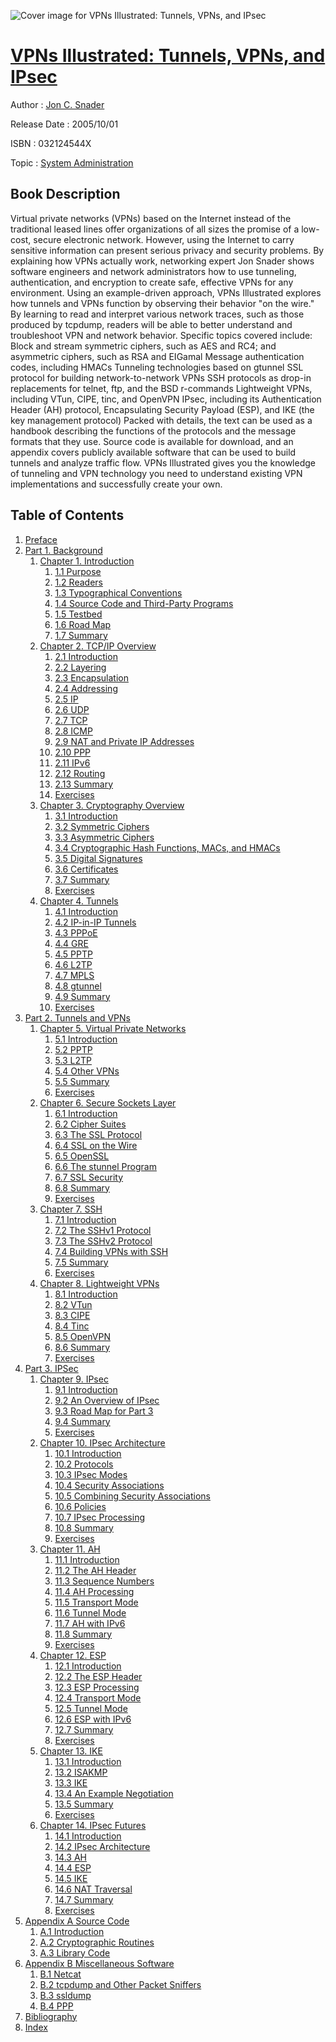 ![Cover image for VPNs Illustrated: Tunnels, VPNs, and IPsec](https://imgdetail.ebookreading.net/cover/cover/system_admin/EB032124544X.jpg)

[VPNs Illustrated: Tunnels, VPNs, and IPsec](https://ebookreading.net/view/book/VPNs+Illustrated%3A+Tunnels%2C+VPNs%2C+and+IPsec-EB032124544X_1.html "VPNs Illustrated: Tunnels, VPNs, and IPsec")
====================================================================================================================

Author : [Jon C. Snader](https://ebookreading.net/search/author/Jon+C.+Snader)

Release Date : 2005/10/01

ISBN : 032124544X

Topic : [System Administration](https://ebookreading.net/search/category/system-administration)

Book Description
-----------------

Virtual private networks (VPNs) based on the Internet instead of the traditional leased lines offer organizations of all sizes the promise of a low-cost, secure electronic network. However, using the Internet to carry sensitive information can present serious privacy and security problems. By explaining how VPNs actually work, networking expert Jon Snader shows software engineers and network administrators how to use tunneling, authentication, and encryption to create safe, effective VPNs for any environment.
Using an example-driven approach, VPNs Illustrated explores how tunnels and VPNs function by observing their behavior "on the wire." By learning to read and interpret various network traces, such as those produced by tcpdump, readers will be able to better understand and troubleshoot VPN and network behavior.
Specific topics covered include:
Block and stream symmetric ciphers, such as AES and RC4; and asymmetric ciphers, such as RSA and EIGamal
Message authentication codes, including HMACs
Tunneling technologies based on gtunnel
SSL protocol for building network-to-network VPNs
SSH protocols as drop-in replacements for telnet, ftp, and the BSD r-commands
Lightweight VPNs, including VTun, CIPE, tinc, and OpenVPN
IPsec, including its Authentication Header (AH) protocol, Encapsulating Security Payload (ESP), and IKE (the key management protocol)
Packed with details, the text can be used as a handbook describing the functions of the protocols and the message formats that they use. Source code is available for download, and an appendix covers publicly available software that can be used to build tunnels and analyze traffic flow.
VPNs Illustrated gives you the knowledge of tunneling and VPN technology you need to understand existing VPN implementations and successfully create your own.

              
Table of Contents
-----------------

1. [Preface](https://ebookreading.net/view/book/VPNs+Illustrated%3A+Tunnels%2C+VPNs%2C+and+IPsec-EB032124544X_6.html#pref01)
1. [Part 1. Background](https://ebookreading.net/view/book/VPNs+Illustrated%3A+Tunnels%2C+VPNs%2C+and+IPsec-EB032124544X_7.html#part01)
    1. [Chapter 1. Introduction](https://ebookreading.net/view/book/VPNs+Illustrated%3A+Tunnels%2C+VPNs%2C+and+IPsec-EB032124544X_8.html#ch01)
        1. [1.1 Purpose](https://ebookreading.net/view/book/VPNs+Illustrated%3A+Tunnels%2C+VPNs%2C+and+IPsec-EB032124544X_8.html#ch01lev1sec1)
        1. [1.2 Readers](https://ebookreading.net/view/book/VPNs+Illustrated%3A+Tunnels%2C+VPNs%2C+and+IPsec-EB032124544X_8.html#ch01lev1sec2)
        1. [1.3 Typographical Conventions](https://ebookreading.net/view/book/VPNs+Illustrated%3A+Tunnels%2C+VPNs%2C+and+IPsec-EB032124544X_8.html#ch01lev1sec3)
        1. [1.4 Source Code and Third-Party Programs](https://ebookreading.net/view/book/VPNs+Illustrated%3A+Tunnels%2C+VPNs%2C+and+IPsec-EB032124544X_8.html#ch01lev1sec4)
        1. [1.5 Testbed](https://ebookreading.net/view/book/VPNs+Illustrated%3A+Tunnels%2C+VPNs%2C+and+IPsec-EB032124544X_8.html#ch01lev1sec5)
        1. [1.6 Road Map](https://ebookreading.net/view/book/VPNs+Illustrated%3A+Tunnels%2C+VPNs%2C+and+IPsec-EB032124544X_8.html#ch01lev1sec6)
        1. [1.7 Summary](https://ebookreading.net/view/book/VPNs+Illustrated%3A+Tunnels%2C+VPNs%2C+and+IPsec-EB032124544X_8.html#ch01lev1sec7)
    1. [Chapter 2. TCP/IP Overview](https://ebookreading.net/view/book/VPNs+Illustrated%3A+Tunnels%2C+VPNs%2C+and+IPsec-EB032124544X_9.html#ch02)
        1. [2.1 Introduction](https://ebookreading.net/view/book/VPNs+Illustrated%3A+Tunnels%2C+VPNs%2C+and+IPsec-EB032124544X_9.html#ch02lev1sec1)
        1. [2.2 Layering](https://ebookreading.net/view/book/VPNs+Illustrated%3A+Tunnels%2C+VPNs%2C+and+IPsec-EB032124544X_9.html#ch02lev1sec2)
        1. [2.3 Encapsulation](https://ebookreading.net/view/book/VPNs+Illustrated%3A+Tunnels%2C+VPNs%2C+and+IPsec-EB032124544X_9.html#ch02lev1sec3)
        1. [2.4 Addressing](https://ebookreading.net/view/book/VPNs+Illustrated%3A+Tunnels%2C+VPNs%2C+and+IPsec-EB032124544X_9.html#ch02lev1sec4)
        1. [2.5 IP](https://ebookreading.net/view/book/VPNs+Illustrated%3A+Tunnels%2C+VPNs%2C+and+IPsec-EB032124544X_9.html#ch02lev1sec5)
        1. [2.6 UDP](https://ebookreading.net/view/book/VPNs+Illustrated%3A+Tunnels%2C+VPNs%2C+and+IPsec-EB032124544X_9.html#ch02lev1sec6)
        1. [2.7 TCP](https://ebookreading.net/view/book/VPNs+Illustrated%3A+Tunnels%2C+VPNs%2C+and+IPsec-EB032124544X_9.html#ch02lev1sec7)
        1. [2.8 ICMP](https://ebookreading.net/view/book/VPNs+Illustrated%3A+Tunnels%2C+VPNs%2C+and+IPsec-EB032124544X_9.html#ch02lev1sec8)
        1. [2.9 NAT and Private IP Addresses](https://ebookreading.net/view/book/VPNs+Illustrated%3A+Tunnels%2C+VPNs%2C+and+IPsec-EB032124544X_9.html#ch02lev1sec9)
        1. [2.10 PPP](https://ebookreading.net/view/book/VPNs+Illustrated%3A+Tunnels%2C+VPNs%2C+and+IPsec-EB032124544X_9.html#ch02lev1sec10)
        1. [2.11 IPv6](https://ebookreading.net/view/book/VPNs+Illustrated%3A+Tunnels%2C+VPNs%2C+and+IPsec-EB032124544X_9.html#ch02lev1sec11)
        1. [2.12 Routing](https://ebookreading.net/view/book/VPNs+Illustrated%3A+Tunnels%2C+VPNs%2C+and+IPsec-EB032124544X_9.html#ch02lev1sec12)
        1. [2.13 Summary](https://ebookreading.net/view/book/VPNs+Illustrated%3A+Tunnels%2C+VPNs%2C+and+IPsec-EB032124544X_9.html#ch02lev1sec13)
        1. [Exercises](https://ebookreading.net/view/book/VPNs+Illustrated%3A+Tunnels%2C+VPNs%2C+and+IPsec-EB032124544X_9.html#ch02lev1sec14)
    1. [Chapter 3. Cryptography Overview](https://ebookreading.net/view/book/VPNs+Illustrated%3A+Tunnels%2C+VPNs%2C+and+IPsec-EB032124544X_10.html#ch03)
        1. [3.1 Introduction](https://ebookreading.net/view/book/VPNs+Illustrated%3A+Tunnels%2C+VPNs%2C+and+IPsec-EB032124544X_10.html#ch03lev1sec1)
        1. [3.2 Symmetric Ciphers](https://ebookreading.net/view/book/VPNs+Illustrated%3A+Tunnels%2C+VPNs%2C+and+IPsec-EB032124544X_10.html#ch03lev1sec2)
        1. [3.3 Asymmetric Ciphers](https://ebookreading.net/view/book/VPNs+Illustrated%3A+Tunnels%2C+VPNs%2C+and+IPsec-EB032124544X_10.html#ch03lev1sec3)
        1. [3.4 Cryptographic Hash Functions, MACs, and HMACs](https://ebookreading.net/view/book/VPNs+Illustrated%3A+Tunnels%2C+VPNs%2C+and+IPsec-EB032124544X_10.html#ch03lev1sec4)
        1. [3.5 Digital Signatures](https://ebookreading.net/view/book/VPNs+Illustrated%3A+Tunnels%2C+VPNs%2C+and+IPsec-EB032124544X_10.html#ch03lev1sec5)
        1. [3.6 Certificates](https://ebookreading.net/view/book/VPNs+Illustrated%3A+Tunnels%2C+VPNs%2C+and+IPsec-EB032124544X_10.html#ch03lev1sec6)
        1. [3.7 Summary](https://ebookreading.net/view/book/VPNs+Illustrated%3A+Tunnels%2C+VPNs%2C+and+IPsec-EB032124544X_10.html#ch03lev1sec7)
        1. [Exercises](https://ebookreading.net/view/book/VPNs+Illustrated%3A+Tunnels%2C+VPNs%2C+and+IPsec-EB032124544X_10.html#ch03lev1sec8)
    1. [Chapter 4. Tunnels](https://ebookreading.net/view/book/VPNs+Illustrated%3A+Tunnels%2C+VPNs%2C+and+IPsec-EB032124544X_11.html#ch04)
        1. [4.1 Introduction](https://ebookreading.net/view/book/VPNs+Illustrated%3A+Tunnels%2C+VPNs%2C+and+IPsec-EB032124544X_11.html#ch04lev1sec1)
        1. [4.2 IP-in-IP Tunnels](https://ebookreading.net/view/book/VPNs+Illustrated%3A+Tunnels%2C+VPNs%2C+and+IPsec-EB032124544X_11.html#ch04lev1sec2)
        1. [4.3 PPPoE](https://ebookreading.net/view/book/VPNs+Illustrated%3A+Tunnels%2C+VPNs%2C+and+IPsec-EB032124544X_11.html#ch04lev1sec3)
        1. [4.4 GRE](https://ebookreading.net/view/book/VPNs+Illustrated%3A+Tunnels%2C+VPNs%2C+and+IPsec-EB032124544X_11.html#ch04lev1sec4)
        1. [4.5 PPTP](https://ebookreading.net/view/book/VPNs+Illustrated%3A+Tunnels%2C+VPNs%2C+and+IPsec-EB032124544X_11.html#ch04lev1sec5)
        1. [4.6 L2TP](https://ebookreading.net/view/book/VPNs+Illustrated%3A+Tunnels%2C+VPNs%2C+and+IPsec-EB032124544X_11.html#ch04lev1sec6)
        1. [4.7 MPLS](https://ebookreading.net/view/book/VPNs+Illustrated%3A+Tunnels%2C+VPNs%2C+and+IPsec-EB032124544X_11.html#ch04lev1sec7)
        1. [4.8 gtunnel](https://ebookreading.net/view/book/VPNs+Illustrated%3A+Tunnels%2C+VPNs%2C+and+IPsec-EB032124544X_11.html#ch04lev1sec8)
        1. [4.9 Summary](https://ebookreading.net/view/book/VPNs+Illustrated%3A+Tunnels%2C+VPNs%2C+and+IPsec-EB032124544X_11.html#ch04lev1sec9)
        1. [Exercises](https://ebookreading.net/view/book/VPNs+Illustrated%3A+Tunnels%2C+VPNs%2C+and+IPsec-EB032124544X_11.html#ch04lev1sec10)
1. [Part 2. Tunnels and VPNs](https://ebookreading.net/view/book/VPNs+Illustrated%3A+Tunnels%2C+VPNs%2C+and+IPsec-EB032124544X_12.html#part02)
    1. [Chapter 5. Virtual Private Networks](https://ebookreading.net/view/book/VPNs+Illustrated%3A+Tunnels%2C+VPNs%2C+and+IPsec-EB032124544X_13.html#ch05)
        1. [5.1 Introduction](https://ebookreading.net/view/book/VPNs+Illustrated%3A+Tunnels%2C+VPNs%2C+and+IPsec-EB032124544X_13.html#ch05lev1sec1)
        1. [5.2 PPTP](https://ebookreading.net/view/book/VPNs+Illustrated%3A+Tunnels%2C+VPNs%2C+and+IPsec-EB032124544X_13.html#ch05lev1sec2)
        1. [5.3 L2TP](https://ebookreading.net/view/book/VPNs+Illustrated%3A+Tunnels%2C+VPNs%2C+and+IPsec-EB032124544X_13.html#ch05lev1sec3)
        1. [5.4 Other VPNs](https://ebookreading.net/view/book/VPNs+Illustrated%3A+Tunnels%2C+VPNs%2C+and+IPsec-EB032124544X_13.html#ch05lev1sec4)
        1. [5.5 Summary](https://ebookreading.net/view/book/VPNs+Illustrated%3A+Tunnels%2C+VPNs%2C+and+IPsec-EB032124544X_13.html#ch05lev1sec5)
        1. [Exercises](https://ebookreading.net/view/book/VPNs+Illustrated%3A+Tunnels%2C+VPNs%2C+and+IPsec-EB032124544X_13.html#ch05lev1sec6)
    1. [Chapter 6. Secure Sockets Layer](https://ebookreading.net/view/book/VPNs+Illustrated%3A+Tunnels%2C+VPNs%2C+and+IPsec-EB032124544X_14.html#ch06)
        1. [6.1 Introduction](https://ebookreading.net/view/book/VPNs+Illustrated%3A+Tunnels%2C+VPNs%2C+and+IPsec-EB032124544X_14.html#ch06lev1sec1)
        1. [6.2 Cipher Suites](https://ebookreading.net/view/book/VPNs+Illustrated%3A+Tunnels%2C+VPNs%2C+and+IPsec-EB032124544X_14.html#ch06lev1sec2)
        1. [6.3 The SSL Protocol](https://ebookreading.net/view/book/VPNs+Illustrated%3A+Tunnels%2C+VPNs%2C+and+IPsec-EB032124544X_14.html#ch06lev1sec3)
        1. [6.4 SSL on the Wire](https://ebookreading.net/view/book/VPNs+Illustrated%3A+Tunnels%2C+VPNs%2C+and+IPsec-EB032124544X_14.html#ch06lev1sec4)
        1. [6.5 OpenSSL](https://ebookreading.net/view/book/VPNs+Illustrated%3A+Tunnels%2C+VPNs%2C+and+IPsec-EB032124544X_14.html#ch06lev1sec5)
        1. [6.6 The stunnel Program](https://ebookreading.net/view/book/VPNs+Illustrated%3A+Tunnels%2C+VPNs%2C+and+IPsec-EB032124544X_14.html#ch06lev1sec6)
        1. [6.7 SSL Security](https://ebookreading.net/view/book/VPNs+Illustrated%3A+Tunnels%2C+VPNs%2C+and+IPsec-EB032124544X_14.html#ch06lev1sec7)
        1. [6.8 Summary](https://ebookreading.net/view/book/VPNs+Illustrated%3A+Tunnels%2C+VPNs%2C+and+IPsec-EB032124544X_14.html#ch06lev1sec8)
        1. [Exercises](https://ebookreading.net/view/book/VPNs+Illustrated%3A+Tunnels%2C+VPNs%2C+and+IPsec-EB032124544X_14.html#ch06lev1sec9)
    1. [Chapter 7. SSH](https://ebookreading.net/view/book/VPNs+Illustrated%3A+Tunnels%2C+VPNs%2C+and+IPsec-EB032124544X_15.html#ch07)
        1. [7.1 Introduction](https://ebookreading.net/view/book/VPNs+Illustrated%3A+Tunnels%2C+VPNs%2C+and+IPsec-EB032124544X_15.html#ch07lev1sec1)
        1. [7.2 The SSHv1 Protocol](https://ebookreading.net/view/book/VPNs+Illustrated%3A+Tunnels%2C+VPNs%2C+and+IPsec-EB032124544X_15.html#ch07lev1sec2)
        1. [7.3 The SSHv2 Protocol](https://ebookreading.net/view/book/VPNs+Illustrated%3A+Tunnels%2C+VPNs%2C+and+IPsec-EB032124544X_15.html#ch07lev1sec3)
        1. [7.4 Building VPNs with SSH](https://ebookreading.net/view/book/VPNs+Illustrated%3A+Tunnels%2C+VPNs%2C+and+IPsec-EB032124544X_15.html#ch07lev1sec4)
        1. [7.5 Summary](https://ebookreading.net/view/book/VPNs+Illustrated%3A+Tunnels%2C+VPNs%2C+and+IPsec-EB032124544X_15.html#ch07lev1sec5)
        1. [Exercises](https://ebookreading.net/view/book/VPNs+Illustrated%3A+Tunnels%2C+VPNs%2C+and+IPsec-EB032124544X_15.html#ch07lev1sec6)
    1. [Chapter 8. Lightweight VPNs](https://ebookreading.net/view/book/VPNs+Illustrated%3A+Tunnels%2C+VPNs%2C+and+IPsec-EB032124544X_16.html#ch08)
        1. [8.1 Introduction](https://ebookreading.net/view/book/VPNs+Illustrated%3A+Tunnels%2C+VPNs%2C+and+IPsec-EB032124544X_16.html#ch08lev1sec1)
        1. [8.2 VTun](https://ebookreading.net/view/book/VPNs+Illustrated%3A+Tunnels%2C+VPNs%2C+and+IPsec-EB032124544X_16.html#ch08lev1sec2)
        1. [8.3 CIPE](https://ebookreading.net/view/book/VPNs+Illustrated%3A+Tunnels%2C+VPNs%2C+and+IPsec-EB032124544X_16.html#ch08lev1sec3)
        1. [8.4 Tinc](https://ebookreading.net/view/book/VPNs+Illustrated%3A+Tunnels%2C+VPNs%2C+and+IPsec-EB032124544X_16.html#ch08lev1sec4)
        1. [8.5 OpenVPN](https://ebookreading.net/view/book/VPNs+Illustrated%3A+Tunnels%2C+VPNs%2C+and+IPsec-EB032124544X_16.html#ch08lev1sec5)
        1. [8.6 Summary](https://ebookreading.net/view/book/VPNs+Illustrated%3A+Tunnels%2C+VPNs%2C+and+IPsec-EB032124544X_16.html#ch08lev1sec6)
        1. [Exercises](https://ebookreading.net/view/book/VPNs+Illustrated%3A+Tunnels%2C+VPNs%2C+and+IPsec-EB032124544X_16.html#ch08lev1sec7)
1. [Part 3. IPSec](https://ebookreading.net/view/book/VPNs+Illustrated%3A+Tunnels%2C+VPNs%2C+and+IPsec-EB032124544X_17.html#part03)
    1. [Chapter 9. IPsec](https://ebookreading.net/view/book/VPNs+Illustrated%3A+Tunnels%2C+VPNs%2C+and+IPsec-EB032124544X_18.html#ch09)
        1. [9.1 Introduction](https://ebookreading.net/view/book/VPNs+Illustrated%3A+Tunnels%2C+VPNs%2C+and+IPsec-EB032124544X_18.html#ch09lev1sec1)
        1. [9.2 An Overview of IPsec](https://ebookreading.net/view/book/VPNs+Illustrated%3A+Tunnels%2C+VPNs%2C+and+IPsec-EB032124544X_18.html#ch09lev1sec2)
        1. [9.3 Road Map for Part 3](https://ebookreading.net/view/book/VPNs+Illustrated%3A+Tunnels%2C+VPNs%2C+and+IPsec-EB032124544X_18.html#ch09lev1sec3)
        1. [9.4 Summary](https://ebookreading.net/view/book/VPNs+Illustrated%3A+Tunnels%2C+VPNs%2C+and+IPsec-EB032124544X_18.html#ch09lev1sec4)
        1. [Exercises](https://ebookreading.net/view/book/VPNs+Illustrated%3A+Tunnels%2C+VPNs%2C+and+IPsec-EB032124544X_18.html#ch09lev1sec5)
    1. [Chapter 10. IPsec Architecture](https://ebookreading.net/view/book/VPNs+Illustrated%3A+Tunnels%2C+VPNs%2C+and+IPsec-EB032124544X_19.html#ch10)
        1. [10.1 Introduction](https://ebookreading.net/view/book/VPNs+Illustrated%3A+Tunnels%2C+VPNs%2C+and+IPsec-EB032124544X_19.html#ch10lev1sec1)
        1. [10.2 Protocols](https://ebookreading.net/view/book/VPNs+Illustrated%3A+Tunnels%2C+VPNs%2C+and+IPsec-EB032124544X_19.html#ch10lev1sec2)
        1. [10.3 IPsec Modes](https://ebookreading.net/view/book/VPNs+Illustrated%3A+Tunnels%2C+VPNs%2C+and+IPsec-EB032124544X_19.html#ch10lev1sec3)
        1. [10.4 Security Associations](https://ebookreading.net/view/book/VPNs+Illustrated%3A+Tunnels%2C+VPNs%2C+and+IPsec-EB032124544X_19.html#ch10lev1sec4)
        1. [10.5 Combining Security Associations](https://ebookreading.net/view/book/VPNs+Illustrated%3A+Tunnels%2C+VPNs%2C+and+IPsec-EB032124544X_19.html#ch10lev1sec5)
        1. [10.6 Policies](https://ebookreading.net/view/book/VPNs+Illustrated%3A+Tunnels%2C+VPNs%2C+and+IPsec-EB032124544X_19.html#ch10lev1sec6)
        1. [10.7 IPsec Processing](https://ebookreading.net/view/book/VPNs+Illustrated%3A+Tunnels%2C+VPNs%2C+and+IPsec-EB032124544X_19.html#ch10lev1sec7)
        1. [10.8 Summary](https://ebookreading.net/view/book/VPNs+Illustrated%3A+Tunnels%2C+VPNs%2C+and+IPsec-EB032124544X_19.html#ch10lev1sec8)
        1. [Exercises](https://ebookreading.net/view/book/VPNs+Illustrated%3A+Tunnels%2C+VPNs%2C+and+IPsec-EB032124544X_19.html#ch10lev1sec9)
    1. [Chapter 11. AH](https://ebookreading.net/view/book/VPNs+Illustrated%3A+Tunnels%2C+VPNs%2C+and+IPsec-EB032124544X_20.html#ch11)
        1. [11.1 Introduction](https://ebookreading.net/view/book/VPNs+Illustrated%3A+Tunnels%2C+VPNs%2C+and+IPsec-EB032124544X_20.html#ch11lev1sec1)
        1. [11.2 The AH Header](https://ebookreading.net/view/book/VPNs+Illustrated%3A+Tunnels%2C+VPNs%2C+and+IPsec-EB032124544X_20.html#ch11lev1sec2)
        1. [11.3 Sequence Numbers](https://ebookreading.net/view/book/VPNs+Illustrated%3A+Tunnels%2C+VPNs%2C+and+IPsec-EB032124544X_20.html#ch11lev1sec3)
        1. [11.4 AH Processing](https://ebookreading.net/view/book/VPNs+Illustrated%3A+Tunnels%2C+VPNs%2C+and+IPsec-EB032124544X_20.html#ch11lev1sec4)
        1. [11.5 Transport Mode](https://ebookreading.net/view/book/VPNs+Illustrated%3A+Tunnels%2C+VPNs%2C+and+IPsec-EB032124544X_20.html#ch11lev1sec5)
        1. [11.6 Tunnel Mode](https://ebookreading.net/view/book/VPNs+Illustrated%3A+Tunnels%2C+VPNs%2C+and+IPsec-EB032124544X_20.html#ch11lev1sec6)
        1. [11.7 AH with IPv6](https://ebookreading.net/view/book/VPNs+Illustrated%3A+Tunnels%2C+VPNs%2C+and+IPsec-EB032124544X_20.html#ch11lev1sec7)
        1. [11.8 Summary](https://ebookreading.net/view/book/VPNs+Illustrated%3A+Tunnels%2C+VPNs%2C+and+IPsec-EB032124544X_20.html#ch11lev1sec8)
        1. [Exercises](https://ebookreading.net/view/book/VPNs+Illustrated%3A+Tunnels%2C+VPNs%2C+and+IPsec-EB032124544X_20.html#ch11lev1sec9)
    1. [Chapter 12. ESP](https://ebookreading.net/view/book/VPNs+Illustrated%3A+Tunnels%2C+VPNs%2C+and+IPsec-EB032124544X_21.html#ch12)
        1. [12.1 Introduction](https://ebookreading.net/view/book/VPNs+Illustrated%3A+Tunnels%2C+VPNs%2C+and+IPsec-EB032124544X_21.html#ch12lev1sec1)
        1. [12.2 The ESP Header](https://ebookreading.net/view/book/VPNs+Illustrated%3A+Tunnels%2C+VPNs%2C+and+IPsec-EB032124544X_21.html#ch12lev1sec2)
        1. [12.3 ESP Processing](https://ebookreading.net/view/book/VPNs+Illustrated%3A+Tunnels%2C+VPNs%2C+and+IPsec-EB032124544X_21.html#ch12lev1sec3)
        1. [12.4 Transport Mode](https://ebookreading.net/view/book/VPNs+Illustrated%3A+Tunnels%2C+VPNs%2C+and+IPsec-EB032124544X_21.html#ch12lev1sec4)
        1. [12.5 Tunnel Mode](https://ebookreading.net/view/book/VPNs+Illustrated%3A+Tunnels%2C+VPNs%2C+and+IPsec-EB032124544X_21.html#ch12lev1sec5)
        1. [12.6 ESP with IPv6](https://ebookreading.net/view/book/VPNs+Illustrated%3A+Tunnels%2C+VPNs%2C+and+IPsec-EB032124544X_21.html#ch12lev1sec6)
        1. [12.7 Summary](https://ebookreading.net/view/book/VPNs+Illustrated%3A+Tunnels%2C+VPNs%2C+and+IPsec-EB032124544X_21.html#ch12lev1sec7)
        1. [Exercises](https://ebookreading.net/view/book/VPNs+Illustrated%3A+Tunnels%2C+VPNs%2C+and+IPsec-EB032124544X_21.html#ch12lev1sec8)
    1. [Chapter 13. IKE](https://ebookreading.net/view/book/VPNs+Illustrated%3A+Tunnels%2C+VPNs%2C+and+IPsec-EB032124544X_22.html#ch13)
        1. [13.1 Introduction](https://ebookreading.net/view/book/VPNs+Illustrated%3A+Tunnels%2C+VPNs%2C+and+IPsec-EB032124544X_22.html#ch13lev1sec1)
        1. [13.2 ISAKMP](https://ebookreading.net/view/book/VPNs+Illustrated%3A+Tunnels%2C+VPNs%2C+and+IPsec-EB032124544X_22.html#ch13lev1sec2)
        1. [13.3 IKE](https://ebookreading.net/view/book/VPNs+Illustrated%3A+Tunnels%2C+VPNs%2C+and+IPsec-EB032124544X_22.html#ch13lev1sec3)
        1. [13.4 An Example Negotiation](https://ebookreading.net/view/book/VPNs+Illustrated%3A+Tunnels%2C+VPNs%2C+and+IPsec-EB032124544X_22.html#ch13lev1sec4)
        1. [13.5 Summary](https://ebookreading.net/view/book/VPNs+Illustrated%3A+Tunnels%2C+VPNs%2C+and+IPsec-EB032124544X_22.html#ch13lev1sec5)
        1. [Exercises](https://ebookreading.net/view/book/VPNs+Illustrated%3A+Tunnels%2C+VPNs%2C+and+IPsec-EB032124544X_22.html#ch13lev1sec6)
    1. [Chapter 14. IPsec Futures](https://ebookreading.net/view/book/VPNs+Illustrated%3A+Tunnels%2C+VPNs%2C+and+IPsec-EB032124544X_23.html#ch14)
        1. [14.1 Introduction](https://ebookreading.net/view/book/VPNs+Illustrated%3A+Tunnels%2C+VPNs%2C+and+IPsec-EB032124544X_23.html#ch14lev1sec1)
        1. [14.2 IPsec Architecture](https://ebookreading.net/view/book/VPNs+Illustrated%3A+Tunnels%2C+VPNs%2C+and+IPsec-EB032124544X_23.html#ch14lev1sec2)
        1. [14.3 AH](https://ebookreading.net/view/book/VPNs+Illustrated%3A+Tunnels%2C+VPNs%2C+and+IPsec-EB032124544X_23.html#ch14lev1sec3)
        1. [14.4 ESP](https://ebookreading.net/view/book/VPNs+Illustrated%3A+Tunnels%2C+VPNs%2C+and+IPsec-EB032124544X_23.html#ch14lev1sec4)
        1. [14.5 IKE](https://ebookreading.net/view/book/VPNs+Illustrated%3A+Tunnels%2C+VPNs%2C+and+IPsec-EB032124544X_23.html#ch14lev1sec5)
        1. [14.6 NAT Traversal](https://ebookreading.net/view/book/VPNs+Illustrated%3A+Tunnels%2C+VPNs%2C+and+IPsec-EB032124544X_23.html#ch14lev1sec6)
        1. [14.7 Summary](https://ebookreading.net/view/book/VPNs+Illustrated%3A+Tunnels%2C+VPNs%2C+and+IPsec-EB032124544X_23.html#ch14lev1sec7)
        1. [Exercises](https://ebookreading.net/view/book/VPNs+Illustrated%3A+Tunnels%2C+VPNs%2C+and+IPsec-EB032124544X_23.html#ch14lev1sec8)
1. [Appendix A Source Code](https://ebookreading.net/view/book/VPNs+Illustrated%3A+Tunnels%2C+VPNs%2C+and+IPsec-EB032124544X_24.html#app01)
    1. [A.1 Introduction](https://ebookreading.net/view/book/VPNs+Illustrated%3A+Tunnels%2C+VPNs%2C+and+IPsec-EB032124544X_24.html#app01lev1sec1)
    1. [A.2 Cryptographic Routines](https://ebookreading.net/view/book/VPNs+Illustrated%3A+Tunnels%2C+VPNs%2C+and+IPsec-EB032124544X_24.html#app01lev1sec2)
    1. [A.3 Library Code](https://ebookreading.net/view/book/VPNs+Illustrated%3A+Tunnels%2C+VPNs%2C+and+IPsec-EB032124544X_24.html#app01lev1sec3)
1. [Appendix B Miscellaneous Software](https://ebookreading.net/view/book/VPNs+Illustrated%3A+Tunnels%2C+VPNs%2C+and+IPsec-EB032124544X_25.html#app02)
    1. [B.1 Netcat](https://ebookreading.net/view/book/VPNs+Illustrated%3A+Tunnels%2C+VPNs%2C+and+IPsec-EB032124544X_25.html#app02lev1sec1)
    1. [B.2 tcpdump and Other Packet Sniffers](https://ebookreading.net/view/book/VPNs+Illustrated%3A+Tunnels%2C+VPNs%2C+and+IPsec-EB032124544X_25.html#app02lev1sec2)
    1. [B.3 ssldump](https://ebookreading.net/view/book/VPNs+Illustrated%3A+Tunnels%2C+VPNs%2C+and+IPsec-EB032124544X_25.html#app02lev1sec3)
    1. [B.4 PPP](https://ebookreading.net/view/book/VPNs+Illustrated%3A+Tunnels%2C+VPNs%2C+and+IPsec-EB032124544X_25.html#app02lev1sec4)
1. [Bibliography](https://ebookreading.net/view/book/VPNs+Illustrated%3A+Tunnels%2C+VPNs%2C+and+IPsec-EB032124544X_26.html#bib01)
1. [Index](https://ebookreading.net/view/book/VPNs+Illustrated%3A+Tunnels%2C+VPNs%2C+and+IPsec-EB032124544X_27.html#index)
